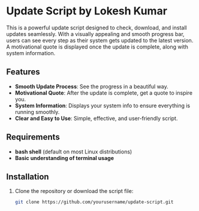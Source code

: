 # Update Script by Lokesh Kumar

This is a powerful update script designed to check, download, and install updates seamlessly. With a visually appealing and smooth progress bar, users can see every step as their system gets updated to the latest version. A motivational quote is displayed once the update is complete, along with system information.

## Features
- **Smooth Update Process**: See the progress in a beautiful way.
- **Motivational Quote**: After the update is complete, get a quote to inspire you.
- **System Information**: Displays your system info to ensure everything is running smoothly.
- **Clear and Easy to Use**: Simple, effective, and user-friendly script.

## Requirements
- **bash shell** (default on most Linux distributions)
- **Basic understanding of terminal usage**

## Installation

1. Clone the repository or download the script file:

   ```bash
   git clone https://github.com/yourusername/update-script.git
```
